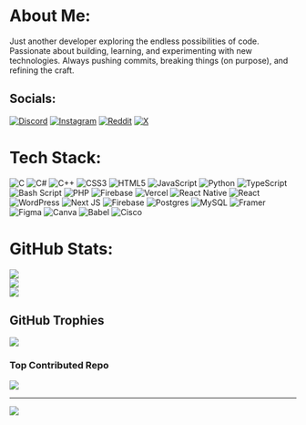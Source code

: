#  About Me:
Just another developer exploring the endless possibilities of code. Passionate about building, learning, and experimenting with new technologies. Always pushing commits, breaking things (on purpose), and refining the craft.


##  Socials:
[![Discord](https://img.shields.io/badge/Discord-%237289DA.svg?logo=discord&logoColor=white)](https://discord.gg/arobella.) [![Instagram](https://img.shields.io/badge/Instagram-%23E4405F.svg?logo=Instagram&logoColor=white)](https://instagram.com/arob3lla) [![Reddit](https://img.shields.io/badge/Reddit-%23FF4500.svg?logo=Reddit&logoColor=white)](https://reddit.com/user/arob3lla) [![X](https://img.shields.io/badge/X-black.svg?logo=X&logoColor=white)](https://x.com/Arob3lla) 

#  Tech Stack:
![C](https://img.shields.io/badge/c-%2300599C.svg?style=flat&logo=c&logoColor=white) ![C#](https://img.shields.io/badge/c%23-%23239120.svg?style=flat&logo=csharp&logoColor=white) ![C++](https://img.shields.io/badge/c++-%2300599C.svg?style=flat&logo=c%2B%2B&logoColor=white) ![CSS3](https://img.shields.io/badge/css3-%231572B6.svg?style=flat&logo=css3&logoColor=white) ![HTML5](https://img.shields.io/badge/html5-%23E34F26.svg?style=flat&logo=html5&logoColor=white) ![JavaScript](https://img.shields.io/badge/javascript-%23323330.svg?style=flat&logo=javascript&logoColor=%23F7DF1E) ![Python](https://img.shields.io/badge/python-3670A0?style=flat&logo=python&logoColor=ffdd54) ![TypeScript](https://img.shields.io/badge/typescript-%23007ACC.svg?style=flat&logo=typescript&logoColor=white) ![Bash Script](https://img.shields.io/badge/bash_script-%23121011.svg?style=flat&logo=gnu-bash&logoColor=white) ![PHP](https://img.shields.io/badge/php-%23777BB4.svg?style=flat&logo=php&logoColor=white) ![Firebase](https://img.shields.io/badge/firebase-%23039BE5.svg?style=flat&logo=firebase) ![Vercel](https://img.shields.io/badge/vercel-%23000000.svg?style=flat&logo=vercel&logoColor=white) ![React Native](https://img.shields.io/badge/react_native-%2320232a.svg?style=flat&logo=react&logoColor=%2361DAFB) ![React](https://img.shields.io/badge/react-%2320232a.svg?style=flat&logo=react&logoColor=%2361DAFB) ![WordPress](https://img.shields.io/badge/WordPress-%23117AC9.svg?style=flat&logo=WordPress&logoColor=white) ![Next JS](https://img.shields.io/badge/Next-black?style=flat&logo=next.js&logoColor=white) ![Firebase](https://img.shields.io/badge/firebase-a08021?style=flat&logo=firebase&logoColor=ffcd34) ![Postgres](https://img.shields.io/badge/postgres-%23316192.svg?style=flat&logo=postgresql&logoColor=white) ![MySQL](https://img.shields.io/badge/mysql-4479A1.svg?style=flat&logo=mysql&logoColor=white) ![Framer](https://img.shields.io/badge/Framer-black?style=flat&logo=framer&logoColor=blue) ![Figma](https://img.shields.io/badge/figma-%23F24E1E.svg?style=flat&logo=figma&logoColor=white) ![Canva](https://img.shields.io/badge/Canva-%2300C4CC.svg?style=flat&logo=Canva&logoColor=white) ![Babel](https://img.shields.io/badge/Babel-F9DC3e?style=flat&logo=babel&logoColor=black) ![Cisco](https://img.shields.io/badge/cisco-%23049fd9.svg?style=flat&logo=cisco&logoColor=black)
#  GitHub Stats:
![](https://github-readme-stats.vercel.app/api?username=Arob3lla&theme=dark&hide_border=false&include_all_commits=false&count_private=false)<br/>
![](https://nirzak-streak-stats.vercel.app/?user=Arob3lla&theme=dark&hide_border=false)<br/>
![](https://github-readme-stats.vercel.app/api/top-langs/?username=Arob3lla&theme=dark&hide_border=false&include_all_commits=false&count_private=false&layout=compact)

##  GitHub Trophies
![](https://github-profile-trophy.vercel.app/?username=Arob3lla&theme=radical&no-frame=false&no-bg=false&margin-w=4)

###  Top Contributed Repo
![](https://github-contributor-stats.vercel.app/api?username=Arob3lla&limit=5&theme=dark&combine_all_yearly_contributions=true)

---
[![](https://visitcount.itsvg.in/api?id=Arob3lla&icon=0&color=0)](https://visitcount.itsvg.in)

<!-- Proudly created with GPRM ( https://gprm.itsvg.in ) -->
